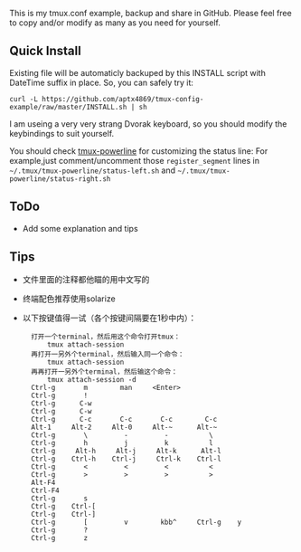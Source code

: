 This is my tmux.conf example, backup and share in GitHub.
Please feel free to copy and/or modify as many as you need for yourself.

## Quick Install

Existing file will be automaticly backuped by this INSTALL script with DateTime
suffix in place. So, you can safely try it:
```
curl -L https://github.com/aptx4869/tmux-config-example/raw/master/INSTALL.sh | sh
```
I am useing a very very strang Dvorak keyboard, so you should modify the keybindings to suit yourself.

You should check [tmux-powerline](https://github.com/erikw/tmux-powerline) for customizing the status line:
    For example,just comment/uncomment those `register_segment` lines in
    `~/.tmux/tmux-powerline/status-left.sh`
    and
    `~/.tmux/tmux-powerline/status-right.sh`

## ToDo
* Add some explanation and tips

## Tips
* 文件里面的注释都他瞄的用中文写的
* 终端配色推荐使用solarize
* 以下按键值得一试（各个按键间隔要在1秒中内）：

        打开一个terminal，然后用这个命令打开tmux：
	        tmux attach-session
        再打开一另外个terminal，然后输入同一个命令：
	        tmux attach-session
        再再打开一另外个terminal，然后输这个命令：
	        tmux attach-session -d
        Ctrl-g       m        man     <Enter>
        Ctrl-g       !
        Ctrl-g      C-w
        Ctrl-g      C-w
        Ctrl-g      C-c       C-c       C-c        C-c
        Alt-1     Alt-2     Alt-0     Alt-~      Alt-~
        Ctrl-g       \         -         -          \
        Ctrl-g       h         j         k          l
        Ctrl-g     Alt-h     Alt-j     Alt-k      Alt-l
        Ctrl-g    Ctrl-h    Ctrl-j     Ctrl-k    Ctrl-l
        Ctrl-g       <         <         <          <
        Ctrl-g       >         >         >          >
        Alt-F4
        Ctrl-F4
        Ctrl-g       s
        Ctrl-g    Ctrl-[
        Ctrl-g    Ctrl-]
        Ctrl-g       [         v        kbb^     Ctrl-g    y
        Ctrl-g       ?
        Ctrl-g       z

